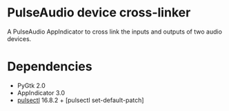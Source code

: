 PulseAudio device cross-linker
==============================

A PulseAudio AppIndicator to cross link the inputs and outputs of two audio
devices.

Dependencies
============

 - PyGtk 2.0
 - AppIndicator 3.0
 - [pulsectl] 16.8.2 + [pulsectl set-default-patch]

[pulsectl]:            https://pypi.python.org/pypi/pulsectl
[pulsectl card-patch]: https://github.com/mk-fg/python-pulse-control/pull/7
